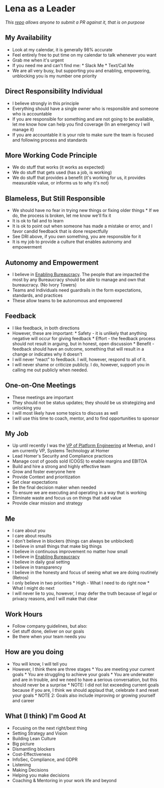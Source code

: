 # Lena as a Leader
*This [repo](https://github.com/LenaAnneKrug/lena-as-a-leader) allows anyone to submit a PR against it, that is on purpose*
 
## My Availability
* Look at my calendar, it is generally 98% accurate
* Feel entirely free to put time on my calendar to talk whenever you want
* Grab me when it's urgent
* If you need me and can't find me:
           * Slack Me
           * Text/Call Me
* We are all very busy, but supporting you and enabling, empowering, unblocking you is my number one priority
 
## Direct Responsibility Individual
* I believe strongly in this principle
* Everything should have a single owner who is responsible and someone who is accountable
* If you are responsible for something and are not going to be available, let me know how can help you find coverage (In an emergency I will manage it)
* If you are accountable it is your role to make sure the team is focused and following process and standards
 
## More Working Code Principle
* We do stuff that works (it works as expected)
* We do stuff that gets used (has a job, is working)
* We do stuff that provides a benefit (it's working for us, it provides measurable value, or informs us to why it's not)
 
## Blameless, But Still Responsible
* We should have no fear in trying new things or fixing older things
           * If we do, the process is broken, let me know we'll fix it
* It is ok to fail and to learn
* It is ok to point out when someone has made a mistake or error, and I favor candid feedback that is done respectfully
* See DRI above, if you own something, you are responsible for it
* It is my job to provide a culture that enables autonomy and empowerment
 
## Autonomy and Empowerment
* I believe in [Enabling Bureaucracy](https://www.solutionsiq.com/resource/blog-post/enabling-bureaucracy/). The people that are impacted the most by any Bureaucracy should be able to manage and own that bureaucracy. (No Ivory Towers)
* Teams and Individuals need guardrails in the form expectations, standards, and practices
* These allow teams to be autonomous and empowered
 
## Feedback
* I like feedback, in both directions
* However, these are important:
           * Safety - it is unlikely that anything negative will occur for giving feedback
           * Effort - the feedback process should not result in arguing, but in honest, open discussion
           * Benefit - feedback should have an outcome, something that will result in a change or indicates why it doesn't
* I will never "react" to feedback. I will, however, respond to all of it.
* I will never shame or criticize publicly. I do, however, support you in calling me out publicly when needed.
 
## One-on-One Meetings
* These meetings are important
* They should not be status updates; they should be us strategizing and unlocking you
* I will most likely have some topics to discuss as well
* I will use this time to coach, mentor, and to find opportunities to sponsor
 
## My Job
* Up until recently I was the [VP of Platform Engineering](https://github.com/meetup/engineering-roles/blob/master/managers/vp_platform_engineering.md) at Meetup, and I am currently VP, Systems Technology at Homer
* Lead Homer's Security and Compliance practices
* Manage cost of goods sold (COGS) to enable margins and EBITDA
* Build and hire a strong and highly effective team
* Grow and foster everyone here
* Provide Context and prioritization
* Set clear expectations
* Be the final decision maker when needed
* To ensure we are executing and operating in a way that is working
* Eliminate waste and focus us on things that add value
* Provide clear mission and strategy
 
## Me
* I care about you
* I care about results
* I don't believe in blockers (things can always be unblocked)
* I believe in small things that make big things
* I believe in continuous improvement no matter how small
* I believe in [Enabling Bureaucracy](https://www.solutionsiq.com/resource/blog-post/enabling-bureaucracy/)
* I believe in daily goal setting
* I believe in transparency
* I believe in the honesty and focus of seeing what we are doing routinely (Retros)
* I only believe in two priorities
           * High - What I need to do right now
           * What I might do next
* I will never lie to you, however, I may defer the truth because of legal or privacy reasons, and I will make that clear
 
## Work Hours
* Follow company guidelines, but also:
* Get stuff done, deliver on our goals
* Be there when your team needs you
 
## How are you doing
* You will know, I will tell you
* However, I think there are three stages
           * You are meeting your current goals
           * You are struggling to achieve your goals
           * You are underwater and are in trouble, and we need to have a serious conversation, but this should never be a surprise
           * NOTE: I did not list exceeding current goals because if you are, I think we should applaud that, celebrate it and reset your goals
           * NOTE 2: Goals also include improving or growing yourself and career
 
## What (I think) I'm Good At
* Focusing on the next right/best thing
* Setting Strategy and Vision
* Building Lean Culture
* Big picture
* Dismantling blockers
* Cost-Effectiveness
* InfoSec, Compliance, and GDPR
* Listening
* Making Decisions
* Helping you make decisions
* Coaching & Mentoring in your work life and beyond
